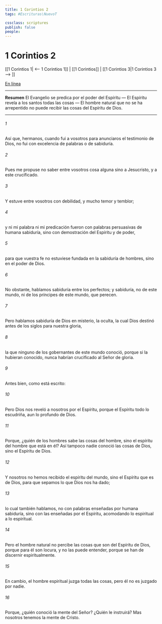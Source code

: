 ```yaml
---
title: 1 Corintios 2
tags: #Escrituras\NuevoT

cssclass: scriptures
publish: false
people:
---
```


# 1 Corintios 2
[[1 Corintios 1| <-- 1 Corintios 1]] | [[1 Corintios]] | [[1 Corintios 3|1 Corintios 3 --> ]]

[En línea](https://churchofjesuschrist.org/study/scriptures/nt/1-cor/2?lang=spa)

---
__Resumen__
El Evangelio se predica por el poder del Espíritu — El Espíritu revela a los santos todas las cosas — El hombre natural que no se ha arrepentido no puede recibir las cosas del Espíritu de Dios.

---
###### 1 
Así que, hermanos, cuando fui a vosotros para anunciaros el testimonio de Dios, no fui con excelencia de palabras o de sabiduría.

###### 2 
Pues me propuse no saber entre vosotros cosa alguna sino a Jesucristo, y a este crucificado.

###### 3 
Y estuve entre vosotros con debilidad, y mucho temor y temblor;

###### 4 
y ni mi palabra ni mi predicación fueron con palabras persuasivas de humana sabiduría, sino con demostración del Espíritu y de poder,

###### 5 
para que vuestra fe no estuviese fundada en la sabiduría de hombres, sino en el poder de Dios.

###### 6 
No obstante, hablamos sabiduría entre los perfectos; y sabiduría, no de este mundo, ni de los príncipes de este mundo, que perecen.

###### 7 
Pero hablamos sabiduría de Dios en misterio, la  oculta, la cual Dios destinó antes de los siglos para nuestra gloria,

###### 8 
la que ninguno de los gobernantes de este mundo conoció, porque si la hubieran conocido, nunca habrían crucificado al Señor de gloria.

###### 9 
Antes bien, como está escrito:

###### 10 
Pero Dios nos  reveló a nosotros por el Espíritu, porque el Espíritu todo lo escudriña, aun lo profundo de Dios.

###### 11 
Porque, ¿quién de los hombres sabe las cosas del hombre, sino el espíritu del hombre que está en él? Así tampoco nadie conoció las cosas de Dios, sino el Espíritu de Dios.

###### 12 
Y nosotros no hemos recibido el espíritu del mundo, sino el Espíritu que es de Dios, para que sepamos lo que Dios nos ha dado;

###### 13 
lo cual también hablamos, no con palabras enseñadas por humana sabiduría, sino con las enseñadas por el Espíritu, acomodando lo espiritual a lo espiritual.

###### 14 
Pero el hombre natural no percibe las cosas que son del Espíritu de Dios, porque para él son locura, y no las puede entender, porque se han de discernir espiritualmente.

###### 15 
En cambio, el hombre espiritual juzga todas las cosas, pero él no es juzgado por nadie.

###### 16 
Porque, ¿quién conoció la mente del Señor? ¿Quién le instruirá? Mas nosotros tenemos la mente de Cristo.

